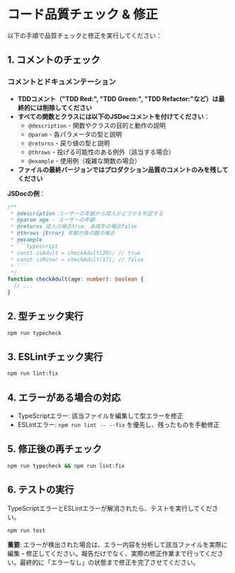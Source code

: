 # コード品質チェック & 修正

以下の手順で品質チェックと修正を実行してください：

## 1. コメントのチェック

### コメントとドキュメンテーション

- **TDDコメント（"TDD Red:", "TDD Green:", "TDD Refactor:"など）は最終的には削除してください**
- **すべての関数とクラスには以下のJSDocコメントを付けてください**：
  - `@description` - 関数やクラスの目的と動作の説明
  - `@param` - 各パラメータの型と説明
  - `@returns` - 戻り値の型と説明
  - `@throws` - 投げる可能性のある例外（該当する場合）
  - `@example` - 使用例（複雑な関数の場合）
- **ファイルの最終バージョンではプロダクション品質のコメントのみを残してください**

**JSDocの例**：

````typescript
/**
 * @description ユーザーの年齢から成人かどうかを判定する
 * @param age - ユーザーの年齢
 * @returns 成人の場合true、未成年の場合false
 * @throws {Error} 年齢が負の数の場合
 * @example
 * ```typescript
 * const isAdult = checkAdult(20); // true
 * const isMinor = checkAdult(17); // false
 * ```
 */
function checkAdult(age: number): boolean {
  // ...
}
````

## 2. 型チェック実行

```bash
npm run typecheck
```

## 3. ESLintチェック実行

```bash
npm run lint:fix
```

## 4. エラーがある場合の対応

- TypeScriptエラー: 該当ファイルを編集して型エラーを修正
- ESLintエラー: `npm run lint -- --fix` を優先し、残ったものを手動修正

## 5. 修正後の再チェック

```bash
npm run typecheck && npm run lint:fix
```

## 6. テストの実行

TypeScriptエラーとESLintエラーが解消されたら、テストを実行してください。

```bash
npm run test
```

**重要**: エラーが検出された場合は、エラー内容を分析して該当ファイルを実際に編集・修正してください。報告だけでなく、実際の修正作業まで行ってください。最終的に「エラーなし」の状態まで修正を完了させてください。
